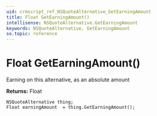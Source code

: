 ```yaml
---
uid: crmscript_ref_NSQuoteAlternative_GetEarningAmount
title: Float GetEarningAmount()
intellisense: NSQuoteAlternative.GetEarningAmount
keywords: NSQuoteAlternative, GetEarningAmount
so.topic: reference
---
```


# Float GetEarningAmount()

Earning on this alternative, as an absolute amount

**Returns:** Float

```crmscript
NSQuoteAlternative thing;
Float earningAmount  = thing.GetEarningAmount();
```

